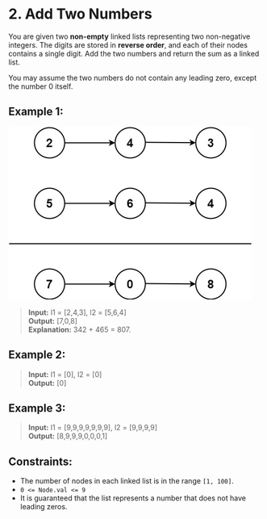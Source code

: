 # 2. Add Two Numbers

You are given two **non-empty** linked lists representing two non-negative integers. The digits are stored in **reverse order**, and each of their nodes contains a single digit. Add the two numbers and return the sum as a linked list.

You may assume the two numbers do not contain any leading zero, except the number 0 itself.

## Example 1:

<img src="assets/addtwonumber1.jpg"/>

> **Input:** l1 = [2,4,3], l2 = [5,6,4]<br/>
> **Output:** [7,0,8]<br/>
> **Explanation:** 342 + 465 = 807.

## Example 2:

> **Input:** l1 = [0], l2 = [0]<br/>
> **Output:** [0]

## Example 3:

> **Input:** l1 = [9,9,9,9,9,9,9], l2 = [9,9,9,9]<br/>
> **Output:** [8,9,9,9,0,0,0,1]
 
## Constraints:

- The number of nodes in each linked list is in the range `[1, 100]`.
- `0 <= Node.val <= 9`
- It is guaranteed that the list represents a number that does not have leading zeros.